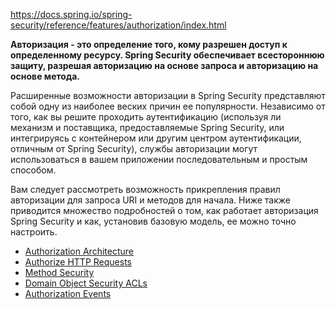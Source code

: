 https://docs.spring.io/spring-security/reference/features/authorization/index.html

**Авторизация - это определение того, кому разрешен доступ к определенному ресурсу. Spring Security обеспечивает всестороннюю защиту, разрешая авторизацию на основе запроса и авторизацию на основе метода.**

Расширенные возможности авторизации в Spring Security представляют собой одну из наиболее веских причин ее популярности. Независимо от того, как вы решите проходить аутентификацию (используя ли механизм и поставщика, предоставляемые Spring Security, или интегрируясь с контейнером или другим центром аутентификации, отличным от Spring Security), службы авторизации могут использоваться в вашем приложении последовательным и простым способом.
  
Вам следует рассмотреть возможность прикрепления правил авторизации для запроса URI и методов для начала. Ниже также приводится множество подробностей о том, как работает авторизация Spring Security и как, установив базовую модель, ее можно точно настроить.
- [Authorization Architecture](https://docs.spring.io/spring-security/reference/servlet/authorization/architecture.html)
- [Authorize HTTP Requests](https://docs.spring.io/spring-security/reference/servlet/authorization/authorize-http-requests.html)
- [Method Security](https://docs.spring.io/spring-security/reference/servlet/authorization/method-security.html)
- [Domain Object Security ACLs](https://docs.spring.io/spring-security/reference/servlet/authorization/acls.html)
- [Authorization Events](https://docs.spring.io/spring-security/reference/servlet/authorization/events.html)